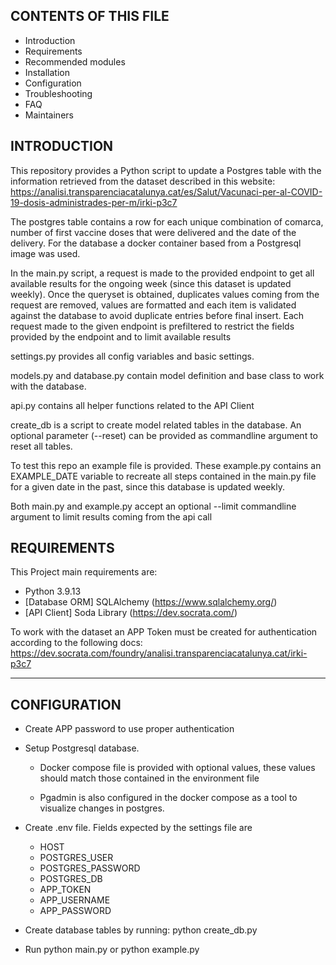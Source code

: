 ## CONTENTS OF THIS FILE

-   Introduction
-   Requirements
-   Recommended modules
-   Installation
-   Configuration
-   Troubleshooting
-   FAQ
-   Maintainers

## INTRODUCTION

This repository provides a Python script to update a Postgres table with the information retrieved from
the dataset described in this website:
https://analisi.transparenciacatalunya.cat/es/Salut/Vacunaci-per-al-COVID-19-dosis-administrades-per-m/irki-p3c7

The postgres table contains a row for each unique combination of comarca, number of first vaccine doses that
were delivered and the date of the delivery. For the database a docker container based from a Postgresql image was used.

In the main.py script, a request is made to the provided endpoint to get all available results for the ongoing week (since this dataset is updated weekly). Once the queryset is obtained, duplicates values coming from the request are removed, values are formatted and each item is validated against the database to avoid duplicate entries before final insert.
Each request made to the given endpoint is prefiltered to restrict the fields provided by the endpoint and to limit available results

settings.py provides all config variables and basic settings.

models.py and database.py contain model definition and base class to work with the database.

api.py contains all helper functions related to the API Client

create_db is a script to create model related tables in the database. An optional parameter (--reset) can be provided as commandline argument to reset all tables.

To test this repo an example file is provided. These example.py contains an EXAMPLE_DATE variable to recreate all steps contained in the main.py file for a given date in the past, since this database is updated weekly.

Both main.py and example.py accept an optional --limit commandline argument to limit results coming from the api call

## REQUIREMENTS

This Project main requirements are:

-   Python 3.9.13
-   [Database ORM] SQLAlchemy (https://www.sqlalchemy.org/)
-   [API Client] Soda Library (https://dev.socrata.com/)

To work with the dataset an APP Token must be created for authentication according to the following docs:
https://dev.socrata.com/foundry/analisi.transparenciacatalunya.cat/irki-p3c7

---

## CONFIGURATION

-   Create APP password to use proper authentication

-   Setup Postgresql database.

    -   Docker compose file is provided with optional values, these values should match those contained in the environment file

    -   Pgadmin is also configured in the docker compose as a tool to visualize changes in postgres.

-   Create .env file. Fields expected by the settings file are

    -   HOST
    -   POSTGRES_USER
    -   POSTGRES_PASSWORD
    -   POSTGRES_DB
    -   APP_TOKEN
    -   APP_USERNAME
    -   APP_PASSWORD

-   Create database tables by running: python create_db.py

-   Run python main.py or python example.py
